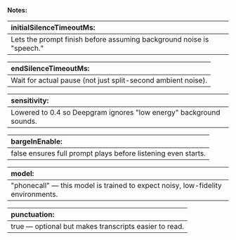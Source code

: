 **Notes:**

| initialSilenceTimeoutMs: | 
|:-------------------------|
|Lets the prompt finish before assuming background noise is "speech." |

| endSilenceTimeoutMs: | 
|:---------------------|
| Wait for actual pause (not just split-second ambient noise). |

| sensitivity: |
|:-------------|
| Lowered to 0.4 so Deepgram ignores "low energy" background sounds. |

| bargeInEnable: |
|:---------------|
| false ensures full prompt plays before listening even starts. |

| model: |
|:-------|
| "phonecall" — this model is trained to expect noisy, low-fidelity environments. |

| punctuation: |
|:-------------|
| true — optional but makes transcripts easier to read. |
